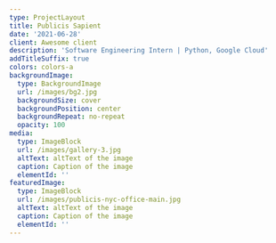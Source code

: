 ```yaml
---
type: ProjectLayout
title: Publicis Sapient
date: '2021-06-28'
client: Awesome client
description: 'Software Engineering Intern | Python, Google Cloud'
addTitleSuffix: true
colors: colors-a
backgroundImage:
  type: BackgroundImage
  url: /images/bg2.jpg
  backgroundSize: cover
  backgroundPosition: center
  backgroundRepeat: no-repeat
  opacity: 100
media:
  type: ImageBlock
  url: /images/gallery-3.jpg
  altText: altText of the image
  caption: Caption of the image
  elementId: ''
featuredImage:
  type: ImageBlock
  url: /images/publicis-nyc-office-main.jpg
  altText: altText of the image
  caption: Caption of the image
  elementId: ''
---
```

